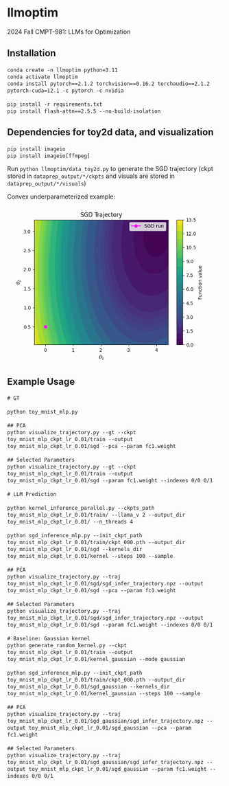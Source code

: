 # llmoptim
2024 Fall CMPT-981: LLMs for Optimization

## Installation
```
conda create -n llmoptim python=3.11
conda activate llmoptim
conda install pytorch==2.1.2 torchvision==0.16.2 torchaudio==2.1.2 pytorch-cuda=12.1 -c pytorch -c nvidia

pip install -r requirements.txt
pip install flash-attn==2.5.5 --no-build-isolation
```

## Dependencies for toy2d data, and visualization
```
pip install imageio
pip install imageio[ffmpeg]
```

Run `python llmoptim/data_toy2d.py` to generate the SGD trajectory (ckpt stored in `dataprep_output/*/ckpts` and visuals are stored in `dataprep_output/*/visuals`)

Convex underparameterized example:
![GIF animation](assets/convex_underparam.gif)

## Example Usage

```shell
# GT

python toy_mnist_mlp.py

## PCA
python visualize_trajectory.py --gt --ckpt toy_mnist_mlp_ckpt_lr_0.01/train --output toy_mnist_mlp_ckpt_lr_0.01/sgd --pca --param fc1.weight

## Selected Parameters
python visualize_trajectory.py --gt --ckpt toy_mnist_mlp_ckpt_lr_0.01/train --output toy_mnist_mlp_ckpt_lr_0.01/sgd --param fc1.weight --indexes 0/0 0/1

# LLM Prediction

python kernel_inference_parallel.py --ckpts_path toy_mnist_mlp_ckpt_lr_0.01/train/ --llama_v 2 --output_dir toy_mnist_mlp_ckpt_lr_0.01/ --n_threads 4

python sgd_inference_mlp.py --init_ckpt_path toy_mnist_mlp_ckpt_lr_0.01/train/ckpt_000.pth --output_dir toy_mnist_mlp_ckpt_lr_0.01/sgd --kernels_dir toy_mnist_mlp_ckpt_lr_0.01/kernel --steps 100 --sample

## PCA
python visualize_trajectory.py --traj toy_mnist_mlp_ckpt_lr_0.01/sgd/sgd_infer_trajectory.npz --output toy_mnist_mlp_ckpt_lr_0.01/sgd --pca --param fc1.weight

## Selected Parameters
python visualize_trajectory.py --traj toy_mnist_mlp_ckpt_lr_0.01/sgd/sgd_infer_trajectory.npz --output toy_mnist_mlp_ckpt_lr_0.01/sgd --param fc1.weight --indexes 0/0 0/1

# Baseline: Gaussian kernel
python generate_random_kernel.py --ckpt toy_mnist_mlp_ckpt_lr_0.01/train --output toy_mnist_mlp_ckpt_lr_0.01/kernel_gaussian --mode gaussian

python sgd_inference_mlp.py --init_ckpt_path toy_mnist_mlp_ckpt_lr_0.01/train/ckpt_000.pth --output_dir toy_mnist_mlp_ckpt_lr_0.01/sgd_gaussian --kernels_dir toy_mnist_mlp_ckpt_lr_0.01/kernel_gaussian --steps 100 --sample

## PCA
python visualize_trajectory.py --traj toy_mnist_mlp_ckpt_lr_0.01/sgd_gaussian/sgd_infer_trajectory.npz --output toy_mnist_mlp_ckpt_lr_0.01/sgd_gaussian --pca --param fc1.weight

## Selected Parameters
python visualize_trajectory.py --traj toy_mnist_mlp_ckpt_lr_0.01/sgd_gaussian/sgd_infer_trajectory.npz --output toy_mnist_mlp_ckpt_lr_0.01/sgd_gaussian --param fc1.weight --indexes 0/0 0/1

```